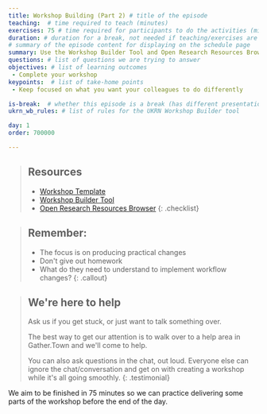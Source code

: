 ```yaml
---
title: Workshop Building (Part 2) # title of the episode
teaching:  # time required to teach (minutes)
exercises: 75 # time required for participants to do the activities (minutes)
duration: # duration for a break, not needed if teaching/exercises are present (minutes)
# summary of the episode content for displaying on the schedule page
summary: Use the Workshop Builder Tool and Open Research Resources Browser to build your workshop.
questions: # list of questions we are trying to answer
objectives: # list of learning outcomes
 - Complete your workshop
keypoints:  # list of take-home points
 - Keep focused on what you want your colleagues to do differently

is-break:  # whether this episode is a break (has different presentation)
ukrn_wb_rules: # list of rules for the UKRN Workshop Builder tool

day: 1
order: 700000

---
```


> ## Resources
> * <a href="{{ site.ukrn_or_template }}" target="_blank">Workshop Template</a>
> * <a href="{{ site.ukrn_or_builder }}" target="_blank">Workshop Builder Tool</a>
> * <a href="{{ site.ukrn_or_browser }}" target="_blank">Open Research Resources Browser</a>
{: .checklist}

> ## Remember:
> * The focus is on producing practical changes
> * Don't give out homework
> * What do they need to understand to implement workflow changes?
{: .callout}

> ## We're here to help
> Ask us if you get stuck, or just want to talk something over.
>
> The best way to get our attention is to walk over to a help area in Gather.Town and we'll come to help.
>
> You can also ask questions in the chat, out loud.
> Everyone else can ignore the chat/conversation and get on with creating a workshop while it's all going smoothly.
{: .testimonial}

We aim to be finished in 75 minutes so we can practice delivering some parts of the workshop before the end of the day.

